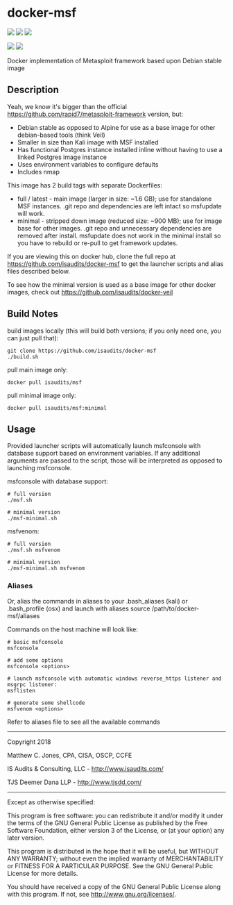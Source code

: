 # docker-msf
[![](https://images.microbadger.com/badges/image/isaudits/msf.svg)](https://microbadger.com/images/isaudits/msf)
[![](https://images.microbadger.com/badges/version/isaudits/msf:full.svg)](https://microbadger.com/images/isaudits/msf:full)
[![](https://images.microbadger.com/badges/version/isaudits/msf.svg)](https://microbadger.com/images/isaudits/msf)

[![](https://images.microbadger.com/badges/image/isaudits/msf:minimal.svg)](https://microbadger.com/images/isaudits/msf:minimal)
[![](https://images.microbadger.com/badges/version/isaudits/msf:minimal.svg)](https://microbadger.com/images/isaudits/msf:minimal)

Docker implementation of Metasploit framework based upon Debian stable image

## Description

Yeah, we know it's bigger than the official https://github.com/rapid7/metasploit-framework version, but:
* Debian stable as opposed to Alpine for use as a base image for other debian-based tools (think Veil)
* Smaller in size than Kali image with MSF installed
* Has functional Postgres instance installed inline without having to use a linked Postgres image instance
* Uses environment variables to configure defaults
* Includes nmap

This image has 2 build tags with separate Dockerfiles:
* full / latest - main image (larger in size: ~1.6 GB); use for standalone MSF instances. .git repo and dependencies are left
intact so msfupdate will work. 
* minimal - stripped down image (reduced size: ~900 MB); use for image base for other images. .git repo and
unnecessary dependencies are removed after install. msfupdate does not work in the minimal install so you
have to rebuild or re-pull to get framework updates.

If you are viewing this on docker hub, clone the full repo at https://github.com/isaudits/docker-msf
to get the launcher scripts and alias files described below.

To see how the minimal version is used as a base image for other docker images, check out
https://github.com/isaudits/docker-veil

## Build Notes

build images locally (this will build both versions; if you only need one, you can just pull that):

    git clone https://github.com/isaudits/docker-msf
    ./build.sh
    
pull main image only:

    docker pull isaudits/msf
    
pull minimal image only:

    docker pull isaudits/msf:minimal
    

## Usage
Provided launcher scripts will automatically launch msfconsole with database support based
on environment variables. If any additional arguments are passed to the script, those will
be interpreted as opposed to launching msfconsole.

msfconsole with database support:

    # full version
    ./msf.sh
    
    # minimal version
    ./msf-minimal.sh

msfvenom:

    # full version
    ./msf.sh msfvenom
    
    # minimal version
    ./msf-minimal.sh msfvenom

### Aliases
Or, alias the commands in aliases to your .bash_aliases (kali) or .bash_profile (osx) and launch with aliases
    source /path/to/docker-msf/aliases
    
Commands on the host machine will look like:

    # basic msfconsole
    msfconsole
    
    # add some options
    msfconsole <options>
    
    # launch msfconsole with automatic windows reverse_https listener and msgrpc listener:
    msflisten
    
    # generate some shellcode
    msfvenom <options>

Refer to aliases file to see all the available commands
    
--------------------------------------------------------------------------------

Copyright 2018

Matthew C. Jones, CPA, CISA, OSCP, CCFE

IS Audits & Consulting, LLC - <http://www.isaudits.com/>

TJS Deemer Dana LLP - <http://www.tjsdd.com/>

--------------------------------------------------------------------------------

Except as otherwise specified:

This program is free software: you can redistribute it and/or modify it under
the terms of the GNU General Public License as published by the Free Software
Foundation, either version 3 of the License, or (at your option) any later
version.

This program is distributed in the hope that it will be useful, but WITHOUT ANY
WARRANTY; without even the implied warranty of MERCHANTABILITY or FITNESS FOR A
PARTICULAR PURPOSE. See the GNU General Public License for more details.

You should have received a copy of the GNU General Public License along with
this program. If not, see <http://www.gnu.org/licenses/>.